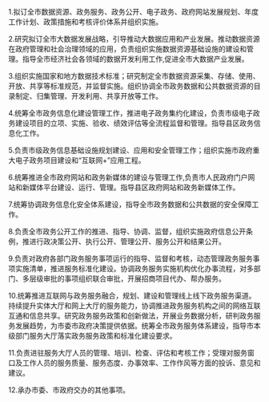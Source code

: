1.拟订全市数据资源、政务服务、政务公开、电子政务、政府网站发展规划、年度工作计划、政策措施和考核评价体系并组织实施。

2.研究拟订全市大数据发展战略，引导推动大数据应用和产业发展。推动数据资源在政府管理和社会治理领域的应用，负责组织实施数据资源基础设施的建设和管理。指导全市经济社会各领域的数据开发利用工作,促进全市大数据产业发展。

3.组织实施国家和地方数据技术标准；研究制定全市数据资源采集、存储、使用、开放、共享等标准规范，并监督实施。组织协调全市政务数据和公共数据资源的目录制定、归集管理、开发利用、共享开放等工作。

4.统筹全市政务信息化建设管理工作，推进电子政务集约化建设，负责市级电子政务建设项目的立项、实施、验收、绩效评估等全流程监督和管理。指导县区政务信息化工作。

5.负责市级政务信息基础设施规划建设、应用和安全管理工作；组织实施市政府重大电子政务项目建设和“互联网+”应用工程。

6.统筹推进全市政府网站和政务新媒体的建设与管理工作,负责市人民政府门户网站和新媒体平台建设、运行、管理。指导县区政府网站和政务新媒体工作。

7.统筹协调政务信息化安全体系建设，指导全市政务数据和公共数据的安全保障工作。

8.负责全市政务公开工作的推进、指导、协调、监督，组织实施政府信息公开条例，推进行政决策公开、执行公开、管理公开、服务公开和结果公开。

9.负责对政府各部门政务服务事项运行的指导、监督和考核，动态管理政务服务事项实施清单，推进服务标准化建设。协调政务服务实施机构优化办事流程，对多部门、多层级审批的事项组织联合审批，开展招商项目代办、帮办服务。

10.统筹推进互联网与政务服务融合，规划、建设和管理线上线下政务服务渠道。持续提升实体大厅和网上大厅的服务能力，协调推进政务服务机构之间的网络互联互通和信息共享。研究政务服务政策和创新做法，开展业务数据分析，研判政务服务发展趋势，为市委市政府决策提供依据。统筹全市政务服务体系建设，指导市本级部门服务大厅落实政务服务政策和标准化建设要求。

11.负责进驻服务大厅人员的管理、培训、检查、评估和考核工作；受理对服务窗口及工作人员的服务质量、服务态度、办事效率、工作作风等方面的投诉、意见和建议。

12.承办市委、市政府交办的其他事项。